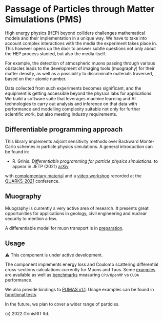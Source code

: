 # Passage of Particles through Matter Simulations (PMS) 

High energy physics (HEP) beyond colliders challenges mathematical 
models and their implementation in a unique way. 
We have to take into account complex interactions with 
the media the experiment takes place in. 
This however opens up the door to answer subtle questions 
not only about the HEP process studied, but also the media itself.

For example, the detection of atmospheric muons passing 
through various obstacles leads to the development of 
imaging tools (muography) for their matter density, 
as well as a possibility to discriminate materials traversed, 
based on their atomic number.

Data collected from such experiments becomes significant, 
and the equipment is getting accessible beyond 
the physics labs for applications. 
We build a software suite that leverages machine learning 
and AI technologies to carry out analysis and inference 
on that data with performance and modelling complexity suitable 
not only for further scientific work, 
but also meeting industry requirements.

## Differentiable programming approach

This library implements adjoint sensitivity methods
over Backward Monte-Carlo schemes in particle physics simulations. 
A general introduction can be found in:

* R. Grinis. *Differentiable programming for particle physics simulations.* 
to appear in JETP (2021) [arXiv](https://arxiv.org/abs/2108.10245)

with [complementary material](differentiable_programming_pms.ipynb) 
and a [video workshop](https://www.youtube.com/watch?v=nJm_jbX6tJc)
recorded at the 
[QUARKS-2021](https://www.youtube.com/channel/UCXdL4IpBP3LqmUO2EqNCYxA) 
conference.

## Muography

Muography is currently a very active area of research. 
It presents great opportunities for applications in geology, 
civil engineering and nuclear security to mention a few.

A differentiable model for muon transport is in 
[preparation](muography.ipynb).

## Usage

:warning: This component is under active development.

The component implements energy loss and 
Coulomb scattering differential cross-sections 
calculations currently for Muons and Taus.
Some [examples](muon_dcs_calc.ipynb) are available as well as
[benchmarks](../../benchmark)
measuring `CPU/OpenMP` vs `CUDA` performance.

We also provide bindings to 
[PUMAS v1.1](https://github.com/niess/pumas). 
Usage examples can be found in
[functional tests](../../test/pms).

In the future, we plan to cover
a wider range of particles.


(c) 2022 GrinisRIT ltd. 
